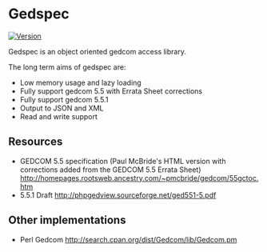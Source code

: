 # Gedspec

[![Version](http://img.shields.io/gem/v/gedspec.svg?style=flat)](https://rubygems.org/gems/gedspec)

Gedspec is an object oriented gedcom access library.  

The long term aims of gedspec are:

  - Low memory usage and lazy loading
  - Fully support gedcom 5.5 with Errata Sheet corrections
  - Fully support gedcom 5.5.1
  - Output to JSON and XML
  - Read and write support

## Resources

  - GEDCOM 5.5 specification (Paul McBride's HTML version with corrections added from the GEDCOM 5.5 Errata Sheet)
    http://homepages.rootsweb.ancestry.com/~pmcbride/gedcom/55gctoc.htm
  - 5.5.1 Draft
    http://phpgedview.sourceforge.net/ged551-5.pdf

## Other implementations

  - Perl Gedcom
    http://search.cpan.org/dist/Gedcom/lib/Gedcom.pm
